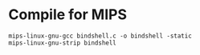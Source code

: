 # Compile for MIPS

```
mips-linux-gnu-gcc bindshell.c -o bindshell -static
mips-linux-gnu-strip bindshell
```
